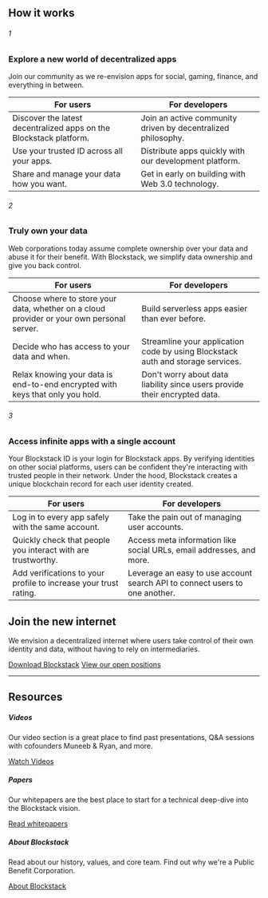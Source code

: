 ## How it works

###### 1
### Explore a new world of decentralized apps
Join our community as we re-envision apps for social, gaming, finance, and everything in between.

For users | For developers
--- | ---
Discover the latest decentralized apps on the Blockstack platform. | Join an active community driven by decentralized philosophy.
Use your trusted ID across all your apps. | Distribute apps quickly with our development platform.
Share and manage your data how you want. | Get in early on building with Web 3.0 technology.

###### 2
### Truly own your data
Web corporations today assume complete ownership over your data and abuse it for their benefit. With Blockstack, we simplify data ownership and give you back control.

For users | For developers
--- | ---
Choose where to store your data, whether on a cloud provider or your own personal server. | Build serverless apps easier than ever before.
Decide who has access to your data and when. | Streamline your application code by using Blockstack auth and storage services.
Relax knowing your data is end-to-end encrypted with keys that only you hold. | Don't worry about data liability since users provide their encrypted data.

###### 3
### Access infinite apps with a single account
Your Blockstack ID is your login for Blockstack apps. By verifying identities on other social platforms, users can be confident they're interacting with trusted people in their network. Under the hood, Blockstack creates a unique blockchain record for each user identity created.

For users | For developers
--- | ---
Log in to every app safely with the same account. | Take the pain out of managing user accounts.
Quickly check that people you interact with are trustworthy. | Access meta information like social URLs, email addresses, and more.
Add verifications to your profile to increase your trust rating. | Leverage an easy to use account search API to connect users to one another.


## Join the new internet
We envision a decentralized internet where users take control of their own identity and data, without having to rely on intermediaries.

<a href="/install" class="button">Download Blockstack</a>
<a href="/careers" class="button secondary">View our open positions</a>

---

## Resources
##### Videos
Our video section is a great place to find past presentations, Q&A sessions with cofounders Muneeb & Ryan, and more.

<a href="/videos" class="button secondary">Watch Videos</a>

##### Papers
Our whitepapers are the best place to start for a technical deep-dive into the Blockstack vision.

<a href="/papers" class="button secondary">Read whitepapers</a>

##### About Blockstack
Read about our history, values, and core team. Find out why we're a Public Benefit Corporation.

<a href="/about" class="button secondary">About Blockstack</a>
